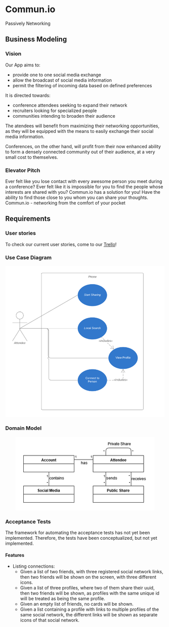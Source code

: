 # Commun.io
Passively Networking

## Business Modeling
### Vision
Our App aims to:

- provide one to one social media exchange
- allow the broadcast of social media information
- permit the filtering of incoming data based on defined preferences

It is directed towards:
    
- conference attendees seeking to expand their network
- recruiters looking for specialized people
- communities intending to broaden their audience
  
The atendees will benefit from maximizing their networking opportunities, as they will be equipped with the means to easily exchange their social media information.

Conferences, on the other hand, will profit from their now enhanced ability to form a densely connected community out of their audience, at a very small cost to themselves.

### Elevator Pitch
Ever felt like you lose contact with every awesome person you meet during a conference? Ever felt like
it is impossible for you to find the people whose interests are shared with you? Commun.io has a solution for you! Have the ability to find those close to you whom you can share your thoughts.
Commun.io - networking from the comfort of your pocket


## Requirements
### User stories
To check our current user stories, come to our [Trello](https://trello.com/b/Og2YbLLu/communio)!

### Use Case Diagram
<div align="center">
  <img width="865" src="assets/use-case.png">
</div>

### Domain Model
<div align="center">
  <img width="438" src="assets/domain-model.png">
</div>

### Acceptance Tests
The framework for automating the acceptance tests has not yet been implemented.
Therefore, the tests have been conceptualized, but not yet implemented.

#### Features
- Listing connections:
  - Given a list of two friends, with three registered social network links, then two friends will be shown on the screen, with three different icons.
  - Given a list of three profiles, where two of them share their uuid, then two friends will be shown, as profiles with the same unique id will be treated as being the same profile.
  - Given an empty list of friends, no cards will be shown.
  - Given a list containing a profile with links to multiple profiles of the same social network, the different links will be shown as separate icons of that social network.